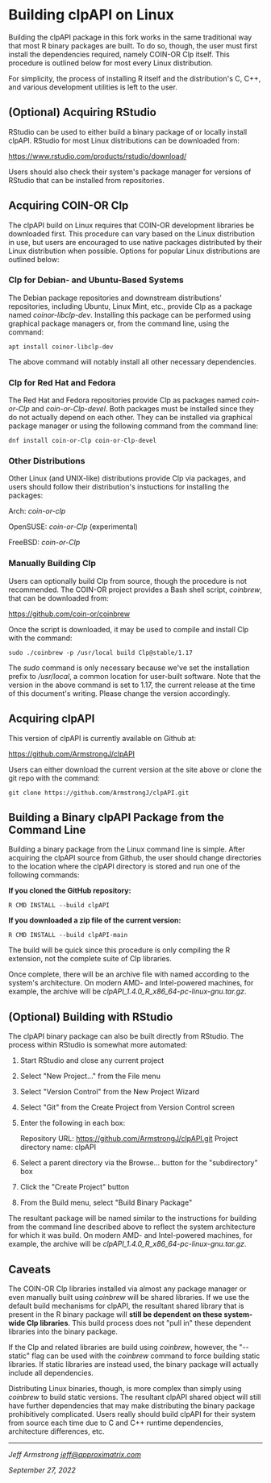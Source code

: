 Building clpAPI on Linux
========================

Building the clpAPI package in this fork works in the same traditional way that
most R binary packages are built.  To do so, though, the user must first
install the dependencies required, namely COIN-OR Clp itself.  This procedure
is outlined below for most every Linux distribution.

For simplicity, the process of installing R itself and the distribution's C,
C++, and various development utilities is left to the user.

## (Optional) Acquiring RStudio

RStudio can be used to either build a binary package of or locally install 
clpAPI.  RStudio for most Linux distributions can be downloaded from:

https://www.rstudio.com/products/rstudio/download/

Users should also check their system's package manager for versions of
RStudio that can be installed from repositories.

## Acquiring COIN-OR Clp

The clpAPI build on Linux requires that COIN-OR development libraries be
downloaded first.  This procedure can vary based on the Linux distribution in
use, but users are encouraged to use native packages distributed by their
Linux distribution when possible.  Options for popular Linux distributions
are outlined below:

### Clp for Debian- and Ubuntu-Based Systems

The Debian package repositories and downstream distributions' repositories,
including Ubuntu, Linux Mint, etc., provide Clp as a package named
*coinor-libclp-dev*.  Installing this package can be performed using
graphical package managers or, from the command line, using the command:

```
apt install coinor-libclp-dev
```

The above command will notably install all other necessary dependencies.

### Clp for Red Hat and Fedora

The Red Hat and Fedora repositories provide Clp as packages named
*coin-or-Clp* and *coin-or-Clp-devel*.  Both packages must be installed since
they do not actually depend on each other.  They can be installed via
graphical package manager or using the following command from the command
line:

```
dnf install coin-or-Clp coin-or-Clp-devel
```

### Other Distributions

Other Linux (and UNIX-like) distributions provide Clp via packages, and 
users should follow their distribution's instuctions for installing the 
packages:

Arch: *coin-or-clp*

OpenSUSE: *coin-or-Clp* (experimental)

FreeBSD: *coin-or-Clp*

### Manually Building Clp

Users can optionally build Clp from source, though the procedure is not
recommended.  The COIN-OR project provides a Bash shell script, *coinbrew*,
that can be downloaded from:

https://github.com/coin-or/coinbrew

Once the script is downloaded, it may be used to compile and install Clp with
the command:

```
sudo ./coinbrew -p /usr/local build Clp@stable/1.17
```

The *sudo* command is only necessary because we've set the installation
prefix to */usr/local*, a common location for user-built software.  Note that
the version in the above command is set to 1.17, the current release at the
time of this document's writing.  Please change the version accordingly.

## Acquiring clpAPI

This version of clpAPI is currently available on Github at:

https://github.com/ArmstrongJ/clpAPI

Users can either download the current version at the site above or clone the
git repo with the command:

```
git clone https://github.com/ArmstrongJ/clpAPI.git
```

## Building a Binary clpAPI Package from the Command Line

Building a binary package from the Linux command line is simple.  After
acquiring the clpAPI source from Github, the user should change directories 
to the location where the clpAPI directory is stored and run one of the 
following commands:

**If you cloned the GitHub repository:**
```
R CMD INSTALL --build clpAPI
```

**If you downloaded a zip file of the current version:**
```
R CMD INSTALL --build clpAPI-main
```

The build will be quick since this procedure is only compiling the R
extension, not the complete suite of Clp libraries. 

Once complete, there will be an archive file with named according to the
system's architecture.  On modern AMD- and Intel-powered machines, for
example, the archive will be *clpAPI_1.4.0_R_x86_64-pc-linux-gnu.tar.gz*.

## (Optional) Building with RStudio

The clpAPI binary package can also be built directly from RStudio.  The
process within RStudio is somewhat more automated:

1. Start RStudio and close any current project
2. Select "New Project..." from the File menu
3. Select "Version Control" from the New Project Wizard
4. Select "Git" from the Create Project from Version Control screen
5. Enter the following in each box:

    Repository URL: https://github.com/ArmstrongJ/clpAPI.git
    Project directory name: clpAPI
    
6. Select a parent directory via the Browse... button for the "subdirectory" box
7. Click the "Create Project" button
8. From the Build menu, select "Build Binary Package"

The resultant package will be named similar to the instructions for building
from the command line described above to reflect the system architecture for
which it was build.  On modern AMD- and Intel-powered machines, for
example, the archive will be *clpAPI_1.4.0_R_x86_64-pc-linux-gnu.tar.gz*.

## Caveats

The COIN-OR Clp libraries installed via almost any package manager or even
manually built using *coinbrew* will be shared libraries.  If we use the
default build mechanisms for clpAPI, the resultant shared library that is
present in the R binary package will **still be dependent on these 
system-wide Clp libraries**.  This build process does not "pull in" these
dependent libraries into the binary package.

If the Clp and related libraries are build using *coinbrew*, however, the
"--static" flag can be used with the *coinbrew* command to force building
static libraries.  If static libraries are instead used, the binary package
will actually include all dependencies.

Distributing Linux binaries, though, is more complex than simply using
*coinbrew* to build static versions.  The resultant clpAPI shared object will
still have further dependencies that may make distributing the binary package
prohibitively complicated.  Users really should build clpAPI for their system
from source each time due to C and C++ runtime dependencies, architecture
differences, etc.  

---

*Jeff Armstrong <jeff@approximatrix.com>*

*September 27, 2022*
